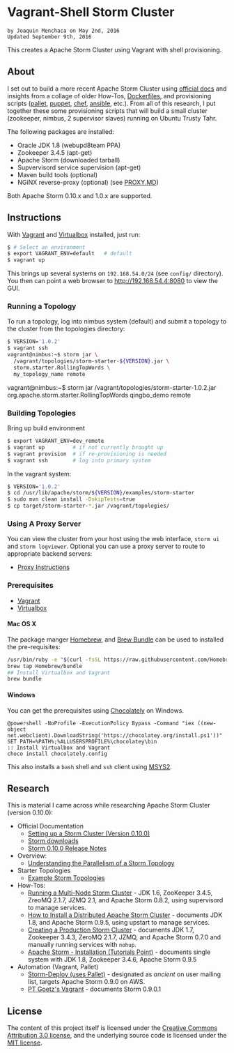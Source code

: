 # **Vagrant-Shell Storm Cluster**

    by Joaquin Menchaca on May 2nd, 2016
    Updated September 9th, 2016

This creates a Apache Storm Cluster using Vagrant with shell provisioning.

## **About**

I set out to build a more recent Apache Storm Cluster using [official docs](http://storm.apache.org/releases/0.10.0/Setting-up-a-Storm-cluster.html) and  insights from a collage of older How-Tos, [Dockerfiles](https://hub.docker.com/search/?q=storm), and provisioning scripts ([pallet](http://palletops.com), [puppet](https://puppet.com), [chef](https://www.chef.io), [ansible](https://www.chef.io), etc.).  From all of this research, I put together these some provisioning scripts that will build a small cluster (zookeeper, nimbus, 2 supervisor slaves) running on Ubuntu Trusty Tahr.

The following packages are installed:
 * Oracle JDK 1.8 (webupd8team PPA)
 * Zookeeper 3.4.5 (apt-get)
 * Apache Storm (downloaded tarball)
 * Supvervisord service supervision (apt-get)
 * Maven build tools (optional)
 * NGiNX reverse-proxy (optional) (see [PROXY.MD](PROXY.MD))

Both Apache Storm 0.10.x and 1.0.x are supported.

## **Instructions**

With [Vagrant](https://www.vagrantup.com/) and [Virtualbox](https://www.virtualbox.org/wiki/Downloads) installed, just run:

```bash
$ # Select an environment
$ export VAGRANT_ENV=default   # default
$ vagrant up
```

This brings up several systems on `192.168.54.0/24` (see `config/` directory). You then can point a web browser to http://192.168.54.4:8080 to view the GUI.

### **Running a Topology**

To run a topology, log into nimbus system (default) and submit a topology to the cluster from the topologies directory:

```bash
$ VERSION='1.0.2'
$ vagrant ssh
vagrant@nimbus:~$ storm jar \
  /vagrant/topologies/storm-starter-${VERSION}.jar \
  storm.starter.RollingTopWords \
  my_topology_name remote
```

vagrant@nimbus:~$ storm jar /vagrant/topologies/storm-starter-1.0.2.jar org.apache.storm.starter.RollingTopWords qingbo_demo remote

### **Building Topologies**

Bring up build environment
```bash
$ export VAGRANT_ENV=dev_remote
$ vagrant up         # if not currently brought up
$ vagrant provision  # if re-provisioning is needed
$ vagrant ssh        # log into primary system
```

In the vagrant system:

```bash
$ VERSION='1.0.2'
$ cd /usr/lib/apache/storm/${VERSION}/examples/storm-starter
$ sudo mvn clean install -DskipTests=true
$ cp target/storm-starter-*.jar /vagrant/topologies/
```

### **Using A Proxy Server**

You can view the cluster from your host using the web interface, `storm ui` and `storm logviewer`.  Optional you can use a proxy server to route to appropriate backend servers:

 * [Proxy Instructions](PROXY.MD)

### **Prerequisites**

 *  [Vagrant](https://www.vagrantup.com/)
 *  [Virtualbox](https://www.virtualbox.org/wiki/Downloads)

#### **Mac OS X**

The package manger [Homebrew](http://brew.sh/), and [Brew Bundle](https://github.com/Homebrew/homebrew-bundle) can be used to installed the pre-requisites:

```bash
/usr/bin/ruby -e "$(curl -fsSL https://raw.githubusercontent.com/Homebrew/install/master/install)"
brew tap Homebrew/bundle
## Install Virtualbox and Vagrant
brew bundle
```

#### **Windows**

You can get the prerequisites using [Chocolately](https://chocolatey.org/) on Windows.  

```batch
@powershell -NoProfile -ExecutionPolicy Bypass -Command "iex ((new-object net.webclient).DownloadString('https://chocolatey.org/install.ps1'))"
SET PATH=%PATH%;%ALLUSERSPROFILE%\chocolatey\bin
:: Install Virtualbox and Vagrant
choco install chocolately.config
```

This also installs a `bash` shell and `ssh` client using [MSYS2](https://msys2.github.io/).

## **Research**

This is material I came across while researching Apache Storm Cluster (version 0.10.0):

* Official Documentation
  * [Setting up a Storm Cluster (Version 0.10.0)](http://storm.apache.org/releases/0.10.0/Setting-up-a-Storm-cluster.html)
  * [Storm downloads](http://storm.apache.org/downloads.html)
  * [Storm 0.10.0 Release Notes](https://github.com/apache/storm/blob/v0.10.0/CHANGELOG.md)
* Overview:
  * [Understanding the Parallelism of a Storm Topology](http://www.michael-noll.com/blog/2012/10/16/understanding-the-parallelism-of-a-storm-topology/)
* Starter Topologies
  * [Example Storm Topologies](https://github.com/apache/storm/tree/v0.10.0/examples/storm-starter)
* How-Tos:
  * [Running a Multi-Node Storm Cluster](http://www.michael-noll.com/tutorials/running-multi-node-storm-cluster/) - JDK 1.6, ZooKeeper 3.4.5, ZreoMQ 2.1.7, JZMQ 2.1, and Apache Storm 0.8.2, using supervisord to manage services.
  * [How to Install a Distributed Apache Storm Cluster](http://knowm.org/how-to-install-a-distributed-apache-storm-cluster/) - documents JDK 1.8, and Apache Storm 0.9.5, using upstart to manage services.
  * [Creating a Production Storm Cluster](http://tutorials.github.io/pages/creating-a-production-storm-cluster.html?ts=1340499018#.VyeUqz87Snc) - documents JDK 1.7, Zookeeper 3.4.3, ZeroMQ 2.1.7, JZMQ, and Apache Storm 0.7.0 and manually running services with `nohup`.
  * [Apache Storm - Installation (Tutorials Point)](http://www.tutorialspoint.com/apache_storm/apache_storm_installation.htm) - documents single  system with JDK 1.8, Zookeeper 3.4.6, Apache Storm 0.9.5
* Automation (Vagrant, Pallet)
  * [Storm-Deploy (uses Pallet)](https://github.com/nathanmarz/storm-deploy) - designated as *ancient* on user mailing list, targets Apache Storm 0.9.0 on AWS.
  * [PT Goetz's Vagrant](https://github.com/ptgoetz/storm-vagrant) - documents Storm 0.9.0.1

## **License**

The content of this project itself is licensed under the [Creative Commons Attribution 3.0 license](http://creativecommons.org/licenses/by/3.0/us/deed.en_US), and the underlying source code is licensed under the [MIT license](http://opensource.org/licenses/mit-license.php).
